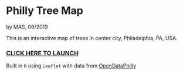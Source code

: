 # Philly Tree Map
by MAS, 06/2019

This is an interactive map of trees in center city, Philadelphia, PA, USA.

### [CLICK HERE TO LAUNCH](https://mas16.github.io/Philly_TreeMap/CenterCity_TreeMap.html)

Built in ```R``` using ```Leaflet``` with data from [OpenDataPhilly](https://www.opendataphilly.org/)
